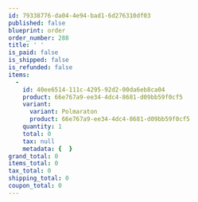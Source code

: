 ```yaml
---
id: 79338776-da04-4e94-bad1-6d276310df03
published: false
blueprint: order
order_number: 288
title: ' '
is_paid: false
is_shipped: false
is_refunded: false
items:
  -
    id: 40ee6514-111c-4295-92d2-00da6eb8ca04
    product: 66e767a9-ee34-4dc4-8681-d09bb59f0cf5
    variant:
      variant: Polmaraton
      product: 66e767a9-ee34-4dc4-8681-d09bb59f0cf5
    quantity: 1
    total: 0
    tax: null
    metadata: {  }
grand_total: 0
items_total: 0
tax_total: 0
shipping_total: 0
coupon_total: 0
---
```

